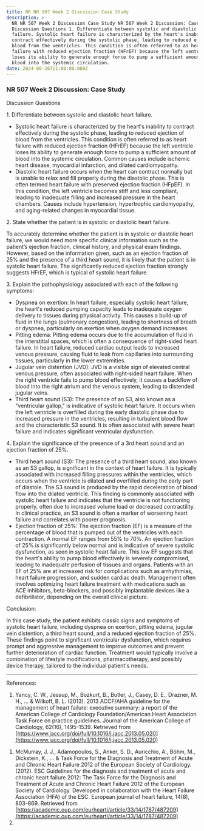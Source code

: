 ```yaml
---
title: NR NR 507 Week 2 Discussion Case Study
description: >-
  NR NR 507 Week 2 Discussion Case Study NR 507 Week 2 Discussion: Case Study
  Discussion Questions 1. Differentiate between systolic and diastolic heart
  failure. Systolic heart failure is characterized by the heart's inability to
  contract effectively during the systolic phase, leading to reduced ejection of
  blood from the ventricles. This condition is often referred to as heart
  failure with reduced ejection fraction (HFrEF) because the left ventricle
  loses its ability to generate enough force to pump a sufficient amount of
  blood into the systemic circulation. 
date: 2024-08-26T21:00:00.000Z
---
```


### NR 507 Week 2 Discussion: Case Study

Discussion Questions

1\. Differentiate between systolic and diastolic heart failure.

* Systolic heart failure is characterized by the heart's inability to contract effectively during the systolic phase, leading to reduced ejection of blood from the ventricles. This condition is often referred to as heart failure with reduced ejection fraction (HFrEF) because the left ventricle loses its ability to generate enough force to pump a sufficient amount of blood into the systemic circulation. Common causes include ischemic heart disease, myocardial infarction, and dilated cardiomyopathy.
* Diastolic heart failure occurs when the heart can contract normally but is unable to relax and fill properly during the diastolic phase. This is often termed heart failure with preserved ejection fraction (HFpEF). In this condition, the left ventricle becomes stiff and less compliant, leading to inadequate filling and increased pressure in the heart chambers. Causes include hypertension, hypertrophic cardiomyopathy, and aging-related changes in myocardial tissue.

2\. State whether the patient is in systolic or diastolic heart failure.

To accurately determine whether the patient is in systolic or diastolic heart failure, we would need more specific clinical information such as the patient’s ejection fraction, clinical history, and physical exam findings. However, based on the information given, such as an ejection fraction of 25% and the presence of a third heart sound, it is likely that the patient is in systolic heart failure. The significantly reduced ejection fraction strongly suggests HFrEF, which is typical of systolic heart failure.

3\. Explain the pathophysiology associated with each of the following symptoms:

* Dyspnea on exertion: In heart failure, especially systolic heart failure, the heart's reduced pumping capacity leads to inadequate oxygen delivery to tissues during physical activity. This causes a build-up of fluid in the lungs (pulmonary congestion), leading to shortness of breath or dyspnea, particularly on exertion when oxygen demand increases.
* Pitting edema: Pitting edema occurs due to the accumulation of fluid in the interstitial spaces, which is often a consequence of right-sided heart failure. In heart failure, reduced cardiac output leads to increased venous pressure, causing fluid to leak from capillaries into surrounding tissues, particularly in the lower extremities.
* Jugular vein distention (JVD): JVD is a visible sign of elevated central venous pressure, often associated with right-sided heart failure. When the right ventricle fails to pump blood effectively, it causes a backflow of blood into the right atrium and the venous system, leading to distended jugular veins.
* Third heart sound (S3): The presence of an S3, also known as a "ventricular gallop," is indicative of systolic heart failure. It occurs when the left ventricle is overfilled during the early diastolic phase due to increased pressure in the ventricles, resulting in turbulent blood flow and the characteristic S3 sound. It is often associated with severe heart failure and indicates significant ventricular dysfunction.

4\. Explain the significance of the presence of a 3rd heart sound and an ejection fraction of 25%.

* Third heart sound (S3): The presence of a third heart sound, also known as an S3 gallop, is significant in the context of heart failure. It is typically associated with increased filling pressures within the ventricles, which occurs when the ventricle is dilated and overfilled during the early part of diastole. The S3 sound is produced by the rapid deceleration of blood flow into the dilated ventricle. This finding is commonly associated with systolic heart failure and indicates that the ventricle is not functioning properly, often due to increased volume load or decreased contractility. In clinical practice, an S3 sound is often a marker of worsening heart failure and correlates with poorer prognosis.
* Ejection fraction of 25%: The ejection fraction (EF) is a measure of the percentage of blood that is pumped out of the ventricles with each contraction. A normal EF ranges from 55% to 70%. An ejection fraction of 25% is significantly below normal and is indicative of severe systolic dysfunction, as seen in systolic heart failure. This low EF suggests that the heart's ability to pump blood effectively is severely compromised, leading to inadequate perfusion of tissues and organs. Patients with an EF of 25% are at increased risk for complications such as arrhythmias, heart failure progression, and sudden cardiac death. Management often involves optimizing heart failure treatment with medications such as ACE inhibitors, beta-blockers, and possibly implantable devices like a defibrillator, depending on the overall clinical picture.

Conclusion:

In this case study, the patient exhibits classic signs and symptoms of systolic heart failure, including dyspnea on exertion, pitting edema, jugular vein distention, a third heart sound, and a reduced ejection fraction of 25%. These findings point to significant ventricular dysfunction, which requires prompt and aggressive management to improve outcomes and prevent further deterioration of cardiac function. Treatment would typically involve a combination of lifestyle modifications, pharmacotherapy, and possibly device therapy, tailored to the individual patient's needs.

***

References:

1. Yancy, C. W., Jessup, M., Bozkurt, B., Butler, J., Casey, D. E., Drazner, M. H., ... & Wilkoff, B. L. (2013). 2013 ACCF/AHA guideline for the management of heart failure: executive summary: a report of the American College of Cardiology Foundation/American Heart Association Task Force on practice guidelines. Journal of the American College of Cardiology, 62(16), 1495-1539. Retrieved from [https://www.jacc.org/doi/full/10.1016/j.jacc.2013.05.020](https://www.jacc.org/doi/full/10.1016/j.jacc.2013.05.020)

<!---->

1. McMurray, J. J., Adamopoulos, S., Anker, S. D., Auricchio, A., Böhm, M., Dickstein, K., ... & Task Force for the Diagnosis and Treatment of Acute and Chronic Heart Failure 2012 of the European Society of Cardiology. (2012). ESC Guidelines for the diagnosis and treatment of acute and chronic heart failure 2012: The Task Force for the Diagnosis and Treatment of Acute and Chronic Heart Failure 2012 of the European Society of Cardiology. Developed in collaboration with the Heart Failure Association (HFA) of the ESC. European journal of heart failure, 14(8), 803-869. Retrieved from [https://academic.oup.com/eurheartj/article/33/14/1787/487209](https://academic.oup.com/eurheartj/article/33/14/1787/487209)
2.
